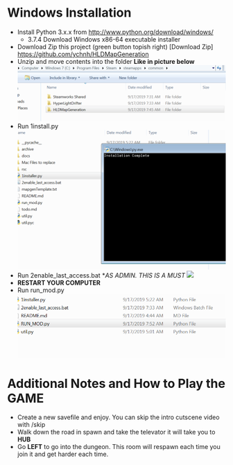 # Windows Installation
* Install Python 3.x.x from http://www.python.org/download/windows/
  * 3.7.4 Download Windows x86-64 executable installer
* Download Zip this project (green button topish right) [Download Zip] https://github.com/ychnh/HLDMapGeneration
* Unzip and move contents into the folder **Like in picture below**
![](step1.PNG)
* Run 1install.py
![](step2.PNG)
* Run 2enable_last_access.bat **AS ADMIN. THIS IS A MUST*
![](step25.PNG)
* **RESTART YOUR COMPUTER**
* Run run_mod.py
![](step3.PNG)
# Additional Notes and How to Play the GAME
* Create a new savefile and enjoy. You can skip the intro cutscene video with /skip
* Walk down the road in spawn and take the televator it will take you to **HUB**
* Go **LEFT** to go into the dungeon. This room will respawn each time you join it and get harder each time.
